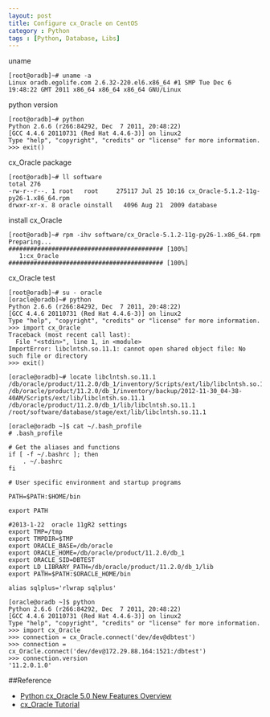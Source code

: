```yaml
---
layout: post
title: Configure cx_Oracle on CentOS
category : Python
tags : [Python, Database, Libs]
---
```


uname

    [root@oradb]~# uname -a
    Linux oradb.egolife.com 2.6.32-220.el6.x86_64 #1 SMP Tue Dec 6 19:48:22 GMT 2011 x86_64 x86_64 x86_64 GNU/Linux

python version
	
    [root@oradb]~# python     
    Python 2.6.6 (r266:84292, Dec  7 2011, 20:48:22) 
    [GCC 4.4.6 20110731 (Red Hat 4.4.6-3)] on linux2
    Type "help", "copyright", "credits" or "license" for more information.
    >>> exit()

cx_Oracle package
	
    [root@oradb]~# ll software 
    total 276
    -rw-r--r--. 1 root   root     275117 Jul 25 10:16 cx_Oracle-5.1.2-11g-py26-1.x86_64.rpm
    drwxr-xr-x. 8 oracle oinstall   4096 Aug 21  2009 database

install cx_Oracle
	
    [root@oradb]~# rpm -ihv software/cx_Oracle-5.1.2-11g-py26-1.x86_64.rpm 
    Preparing...                ########################################### [100%]
       1:cx_Oracle              ########################################### [100%]

cx_Oracle test
	   
    [root@oradb]~# su - oracle
    [oracle@oradb]~# python
    Python 2.6.6 (r266:84292, Dec  7 2011, 20:48:22) 
    [GCC 4.4.6 20110731 (Red Hat 4.4.6-3)] on linux2
    Type "help", "copyright", "credits" or "license" for more information.
    >>> import cx_Oracle
    Traceback (most recent call last):
      File "<stdin>", line 1, in <module>
    ImportError: libclntsh.so.11.1: cannot open shared object file: No such file or directory
    >>> exit()

    [oracle@oradb]~# locate libclntsh.so.11.1
    /db/oracle/product/11.2.0/db_1/inventory/Scripts/ext/lib/libclntsh.so.11.1
    /db/oracle/product/11.2.0/db_1/inventory/backup/2012-11-30_04-38-40AM/Scripts/ext/lib/libclntsh.so.11.1
    /db/oracle/product/11.2.0/db_1/lib/libclntsh.so.11.1
    /root/software/database/stage/ext/lib/libclntsh.so.11.1

    [oracle@oradb ~]$ cat ~/.bash_profile 
    # .bash_profile

    # Get the aliases and functions
    if [ -f ~/.bashrc ]; then
        . ~/.bashrc
    fi

    # User specific environment and startup programs

    PATH=$PATH:$HOME/bin

    export PATH

    #2013-1-22	oracle 11gR2 settings
    export TMP=/tmp
    export TMPDIR=$TMP
    export ORACLE_BASE=/db/oracle
    export ORACLE_HOME=/db/oracle/product/11.2.0/db_1
    export ORACLE_SID=DBTEST
    export LD_LIBRARY_PATH=/db/oracle/product/11.2.0/db_1/lib
    export PATH=$PATH:$ORACLE_HOME/bin

    alias sqlplus='rlwrap sqlplus'
	
    [oracle@oradb ~]$ python
    Python 2.6.6 (r266:84292, Dec  7 2011, 20:48:22) 
    [GCC 4.4.6 20110731 (Red Hat 4.4.6-3)] on linux2
    Type "help", "copyright", "credits" or "license" for more information.
    >>> import cx_Oracle
    >>> connection = cx_Oracle.connect('dev/dev@dbtest')
    >>> connection = cx_Oracle.connect('dev/dev@172.29.88.164:1521:/dbtest')
    >>> connection.version
    '11.2.0.1.0'
	
##Reference

* [Python cx_Oracle 5.0 New Features Overview](http://www.oracle.com/technetwork/articles/tuininga-cx-oracle-084866.html)
* [cx_Oracle Tutorial](http://dbaportal.eu/sidekicks/sidekick-cx_oracle-code-paterns/)

